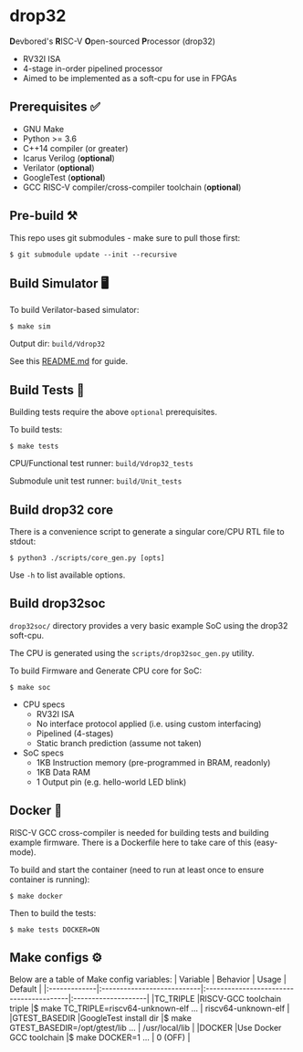 # drop32

**D**evbored's **R**ISC-V **O**pen-sourced **P**rocessor (drop32)

- RV32I ISA
- 4-stage in-order pipelined processor
- Aimed to be implemented as a soft-cpu for use in FPGAs

## Prerequisites ✅
- GNU Make
- Python >= 3.6
- C++14 compiler (or greater)
- Icarus Verilog (**optional**)
- Verilator (**optional**)
- GoogleTest (**optional**)
- GCC RISC-V compiler/cross-compiler toolchain (**optional**)

## Pre-build ⚒️
This repo uses git submodules - make sure to pull those first:

    $ git submodule update --init --recursive

## Build Simulator 🖥
To build Verilator-based simulator:

    $ make sim

Output dir: `build/Vdrop32`

See this [README.md](./sim/README.md) for guide.

## Build Tests 🧪
Building tests require the above `optional` prerequisites.

To build tests:

    $ make tests

CPU/Functional test runner: `build/Vdrop32_tests`

Submodule unit test runner: `build/Unit_tests`

## Build drop32 core
There is a convenience script to generate a singular core/CPU RTL file to stdout:

    $ python3 ./scripts/core_gen.py [opts]

Use `-h` to list available options.

## Build drop32soc
`drop32soc/` directory provides a very basic example SoC using the drop32 soft-cpu.

The CPU is generated using the `scripts/drop32soc_gen.py` utility.

To build Firmware and Generate CPU core for SoC:

    $ make soc

- CPU specs
    - RV32I ISA
    - No interface protocol applied (i.e. using custom interfacing)
    - Pipelined (4-stages)
    - Static branch prediction (assume not taken)
- SoC specs
    - 1KB Instruction memory (pre-programmed in BRAM, readonly)
    - 1KB Data RAM
    - 1 Output pin (e.g. hello-world LED blink)

## Docker 🐳
RISC-V GCC cross-compiler is needed for building tests and building example firmware. There is a Dockerfile
here to take care of this (easy-mode).

To build and start the container (need to run at least once to ensure container is running):

    $ make docker

Then to build the tests:

    $ make tests DOCKER=ON

## Make configs ⚙
Below are a table of Make config variables:
| Variable     | Behavior                   | Usage                                   | Default             |
|:-------------|:---------------------------|:----------------------------------------|:--------------------|
|TC_TRIPLE     |RISCV-GCC toolchain triple  |$ make TC_TRIPLE=riscv64-unknown-elf ... | riscv64-unknown-elf |
|GTEST_BASEDIR |GoogleTest install dir      |$ make GTEST_BASEDIR=/opt/gtest/lib ...  | /usr/local/lib      |
|DOCKER        |Use Docker GCC toolchain    |$ make DOCKER=1 ...                      | 0 (OFF)             |
